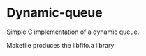 # Dynamic-queue

Simple C implementation of a dynamic queue.

Makefile produces the libfifo.a library
